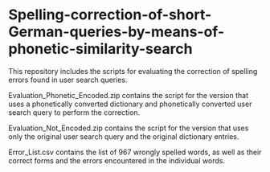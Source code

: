 # Spelling-correction-of-short-German-queries-by-means-of-phonetic-similarity-search

This repository includes the scripts for evaluating the correction of spelling errors found in user search queries.

Evaluation_Phonetic_Encoded.zip contains the script for the version that uses a phonetically converted dictionary and phonetically converted user search query to perform the correction.

Evaluation_Not_Encoded.zip contains the script for the version that uses only the original user search query and the original dictionary entries.

Error_List.csv contains the list of 967 wrongly spelled words, as well as their correct forms and the errors encountered in the individual words.
